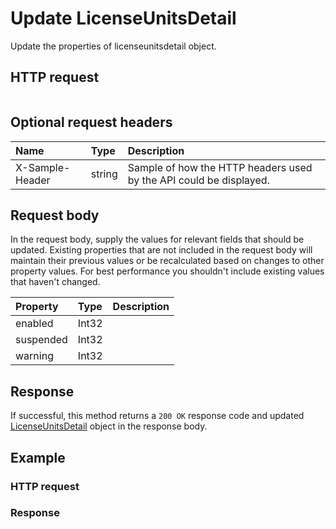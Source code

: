 # Update LicenseUnitsDetail

Update the properties of licenseunitsdetail object.
## HTTP request
```http

```

## Optional request headers
| Name       | Type | Description|
|:-----------|:------|:----------|
| X-Sample-Header  | string  | Sample of how the HTTP headers used by the API could be displayed.|

## Request body
In the request body, supply the values for relevant fields that should be updated. Existing properties that are not included in the request body will maintain their previous values or be recalculated based on changes to other property values. For best performance you shouldn't include existing values that haven't changed.

| Property	   | Type	|Description|
|:---------------|:--------|:----------|
|enabled|Int32||
|suspended|Int32||
|warning|Int32||

## Response
If successful, this method returns a `200 OK` response code and updated [LicenseUnitsDetail](../resources/licenseunitsdetail.md) object in the response body.
## Example
### HTTP request
### Response
